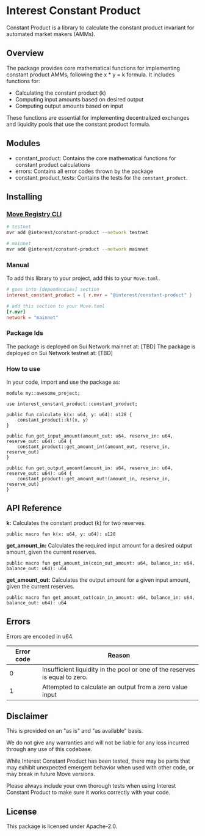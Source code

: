 # Interest Constant Product

Constant Product is a library to calculate the constant product invariant for automated market makers (AMMs).

## Overview

The package provides core mathematical functions for implementing constant product AMMs, following the x \* y = k formula. It includes functions for:

-   Calculating the constant product (k)
-   Computing input amounts based on desired output
-   Computing output amounts based on input

These functions are essential for implementing decentralized exchanges and liquidity pools that use the constant product formula.

## Modules

-   constant_product: Contains the core mathematical functions for constant product calculations
-   errors: Contains all error codes thrown by the package
-   constant_product_tests: Contains the tests for the `constant_product`.

## Installing

### [Move Registry CLI](https://docs.suins.io/move-registry)

```bash
# testnet
mvr add @interest/constant-product --network testnet

# mainnet
mvr add @interest/constant-product --network mainnet
```

### Manual

To add this library to your project, add this to your `Move.toml`.

```toml
# goes into [dependencies] section
interest_constant_product = { r.mvr = "@interest/constant-product" }

# add this section to your Move.toml
[r.mvr]
network = "mainnet"
```

### Package Ids

The package is deployed on Sui Network mainnet at: [TBD]
The package is deployed on Sui Network testnet at: [TBD]

### How to use

In your code, import and use the package as:

```move
module my::awesome_project;

use interest_constant_product::constant_product;

public fun calculate_k(x: u64, y: u64): u128 {
    constant_product::k!(x, y)
}

public fun get_input_amount(amount_out: u64, reserve_in: u64, reserve_out: u64): u64 {
    constant_product::get_amount_in!(amount_out, reserve_in, reserve_out)
}

public fun get_output_amount(amount_in: u64, reserve_in: u64, reserve_out: u64): u64 {
    constant_product::get_amount_out!(amount_in, reserve_in, reserve_out)
}
```

## API Reference

**k:** Calculates the constant product (k) for two reserves.

```move
public macro fun k(x: u64, y: u64): u128
```

**get_amount_in:** Calculates the required input amount for a desired output amount, given the current reserves.

```move
public macro fun get_amount_in(coin_out_amount: u64, balance_in: u64, balance_out: u64): u64
```

**get_amount_out:** Calculates the output amount for a given input amount, given the current reserves.

```move
public macro fun get_amount_out(coin_in_amount: u64, balance_in: u64, balance_out: u64): u64
```

## Errors

Errors are encoded in u64.

| Error code | Reason                                                                      |
| ---------- | --------------------------------------------------------------------------- |
| 0          | Insufficient liquidity in the pool or one of the reserves is equal to zero. |
| 1          | Attempted to calculate an output from a zero value input                    |

## Disclaimer

This is provided on an "as is" and "as available" basis.

We do not give any warranties and will not be liable for any loss incurred through any use of this codebase.

While Interest Constant Product has been tested, there may be parts that may exhibit unexpected emergent behavior when used with other code, or may break in future Move versions.

Please always include your own thorough tests when using Interest Constant Product to make sure it works correctly with your code.

## License

This package is licensed under Apache-2.0.
